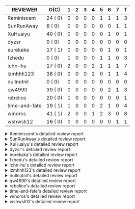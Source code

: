 |   REVIEWER    |  O(C)   | 1 | 2 | 3 | 4 | 5 | 6 | 7 | T |
|---------------|---------|---|---|---|---|---|---|---|---|
| Reminiscent   | 24 ( 0) | 0 | 0 | 0 | 0 | 1 | 1 | 1 | 3 |
| SunRunAway    |  8 ( 0) | 0 | 0 | 0 | 0 | 0 | 0 | 1 | 1 |
| XuHuaiyu      | 40 ( 0) | 0 | 0 | 0 | 0 | 0 | 1 | 0 | 1 |
| dyzsr         |  0 ( 0) | 0 | 0 | 0 | 0 | 0 | 0 | 0 | 0 |
| eurekaka      | 17 ( 1) | 0 | 0 | 0 | 0 | 0 | 1 | 0 | 1 |
| fzhedu        |  0 ( 0) | 1 | 0 | 0 | 0 | 1 | 1 | 0 | 3 |
| ichn-hu       | 17 ( 0) | 2 | 0 | 0 | 2 | 1 | 1 | 1 | 7 |
| lzmhhh123     | 38 ( 0) | 0 | 0 | 0 | 2 | 0 | 1 | 1 | 4 |
| nullnotnil    |  0 ( 0) | 0 | 0 | 0 | 0 | 0 | 0 | 0 | 0 |
| qw4990        | 39 ( 0) | 0 | 0 | 0 | 0 | 0 | 2 | 1 | 3 |
| rebelice      | 20 ( 0) | 1 | 0 | 0 | 0 | 0 | 0 | 0 | 1 |
| time-and-fate | 19 ( 1) | 1 | 0 | 0 | 0 | 2 | 1 | 0 | 4 |
| winoros       | 41 ( 1) | 2 | 0 | 0 | 1 | 2 | 3 | 0 | 8 |
| wshwsh12      | 16 ( 0) | 0 | 0 | 0 | 0 | 0 | 0 | 1 | 1 |


<details> 
  <summary>Reminiscent's detailed review report</summary> 

## To Be Reviewed

|     REPO     |                                                                          PR                                                                           | C | LASTED |
|--------------|-------------------------------------------------------------------------------------------------------------------------------------------------------|---|--------|
| tidb/26261   | [util/ranger: fix wrong range calculation of prefix index when appending ranges to point ranges (#26066)](https://github.com/pingcap/tidb/pull/26261) |   | 46d21h |
| docs-cn/6948 | [spm: add description for baseline capture filter](https://github.com/pingcap/docs-cn/pull/6948)                                                      |   | 5d17h  |
| tidb/26474   | [planner: fix the unstable unit test TestTableFromMeta (#26463)](https://github.com/pingcap/tidb/pull/26474)                                          |   | 39d16h |
| tidb/26475   | [planner: fix the unstable unit test TestTableFromMeta (#26463)](https://github.com/pingcap/tidb/pull/26475)                                          |   | 39d16h |
| tidb/26476   | [planner: fix the unstable unit test TestTableFromMeta (#26463)](https://github.com/pingcap/tidb/pull/26476)                                          |   | 39d16h |
| tidb/26491   | [planner: fix the unstable test TestOrderedResultModeOnOtherOperators (#26481)](https://github.com/pingcap/tidb/pull/26491)                           |   | 38d23h |
| tidb/26492   | [planner: fix the unstable test TestOrderedResultModeOnOtherOperators (#26481)](https://github.com/pingcap/tidb/pull/26492)                           |   | 38d23h |
| tidb/26493   | [planner: fix the unstable test TestOrderedResultModeOnOtherOperators (#26481)](https://github.com/pingcap/tidb/pull/26493)                           |   | 38d23h |
| tidb/26498   | [planner: fix the unstable unit test `TestAnalyzeIncremental` (#26460)](https://github.com/pingcap/tidb/pull/26498)                                   |   | 38d20h |
| tidb/26499   | [planner: fix the unstable unit test `TestAnalyzeIncremental` (#26460)](https://github.com/pingcap/tidb/pull/26499)                                   |   | 38d20h |
| tidb/26501   | [planner: fix the unstable unit test `TestAnalyzeIncremental` (#26460)](https://github.com/pingcap/tidb/pull/26501)                                   |   | 38d19h |
| tidb/26503   | [planner: fix goroutine leak problem in some unit tests (#26500)](https://github.com/pingcap/tidb/pull/26503)                                         |   | 38d19h |
| tidb/26733   | [statistics: fix the fomula for checking outdated stats (#26728)](https://github.com/pingcap/tidb/pull/26733)                                         |   | 32d11h |
| tidb/26734   | [statistics: fix the fomula for checking outdated stats (#26728)](https://github.com/pingcap/tidb/pull/26734)                                         |   | 32d11h |
| tidb/26735   | [statistics: fix the fomula for checking outdated stats (#26728)](https://github.com/pingcap/tidb/pull/26735)                                         |   | 32d11h |
| tidb/26851   | [planner: fix the unstable test case TestAnalyzeIncremental (#26848)](https://github.com/pingcap/tidb/pull/26851)                                     |   | 27d15h |
| tidb/26852   | [planner: fix the unstable test case TestAnalyzeIncremental (#26848)](https://github.com/pingcap/tidb/pull/26852)                                     |   | 27d15h |
| tidb/26893   | [executor: fix several analyze related unstable tests (#26875)](https://github.com/pingcap/tidb/pull/26893)                                           |   | 26d18h |
| tidb/26911   | [planner: fix the issue that UnionScan returns wrong results in dynamic mode (#26876)](https://github.com/pingcap/tidb/pull/26911)                    |   | 25d23h |
| tidb/26912   | [planner: fix the issue that UnionScan returns wrong results in dynamic mode (#26876)](https://github.com/pingcap/tidb/pull/26912)                    |   | 25d22h |
| tidb/27636   | [planner, expression: avoid exprs with side effects in column pruning and agg pushdown (#27370)](https://github.com/pingcap/tidb/pull/27636)          |   | 3d17h  |
| tidb/27637   | [planner, expression: avoid exprs with side effects in column pruning and agg pushdown (#27370)](https://github.com/pingcap/tidb/pull/27637)          |   | 3d17h  |
| tidb/27638   | [planner, expression: avoid exprs with side effects in column pruning and agg pushdown (#27370)](https://github.com/pingcap/tidb/pull/27638)          |   | 3d17h  |
| tidb/27639   | [planner, expression: avoid exprs with side effects in column pruning and agg pushdown (#27370)](https://github.com/pingcap/tidb/pull/27639)          |   | 3d17h  |


## Reviewed in Last 7 Days

|    REPO    |                                                                 PR                                                                  | C | D |   R    |
|------------|-------------------------------------------------------------------------------------------------------------------------------------|---|---|--------|
| tidb/27370 | [planner, expression: avoid exprs with side effects in column pruning and agg pushdown](https://github.com/pingcap/tidb/pull/27370) |   | 5 | 7d3h   |
| tidb/27161 | [planner: correctly set StatsVersion of tablePlan in copTask](https://github.com/pingcap/tidb/pull/27161)                           |   | 6 | 12d17h |
| tidb/27433 | [planner/core: migrate leak tests to goleak](https://github.com/pingcap/tidb/pull/27433)                                            |   | 7 | 3d18h  |


</details> 


<details> 
  <summary>SunRunAway's detailed review report</summary> 

## To Be Reviewed

|    REPO    |                                                          PR                                                          | C | LASTED  |
|------------|----------------------------------------------------------------------------------------------------------------------|---|---------|
| tidb/19807 | [executor: parallel evaluation for hash aggregate distinct](https://github.com/pingcap/tidb/pull/19807)              |   | 360d10h |
| tidb/21834 | [planner: enhanced index range calculation plan](https://github.com/pingcap/tidb/pull/21834)                         |   | 257d18h |
| tidb/21956 | [planner/preprocessor: disallow into-outfile clause in some place](https://github.com/pingcap/tidb/pull/21956)       |   | 250d23h |
| tidb/25385 | [executor: global kill 32bits (local connID part)](https://github.com/pingcap/tidb/pull/25385)                       |   | 78d10h  |
| tidb/27528 | [executor: make `group_concat` function consider the collation (#27490)](https://github.com/pingcap/tidb/pull/27528) |   | 6d21h   |
| tidb/27529 | [executor: make `group_concat` function consider the collation (#27490)](https://github.com/pingcap/tidb/pull/27529) |   | 6d21h   |
| tidb/27530 | [executor: make `group_concat` function consider the collation (#27490)](https://github.com/pingcap/tidb/pull/27530) |   | 6d21h   |
| tidb/27622 | [sessionctx: Support global variable tidb_replica_read](https://github.com/pingcap/tidb/pull/27622)                  |   | 4d7h    |


## Reviewed in Last 7 Days

|     REPO     |                                              PR                                               | C | D |   R   |
|--------------|-----------------------------------------------------------------------------------------------|---|---|-------|
| docs-cn/6716 | [sysvar: add doc for tidb-restricted-read-only](https://github.com/pingcap/docs-cn/pull/6716) |   | 7 | 33d3h |


</details> 


<details> 
  <summary>XuHuaiyu's detailed review report</summary> 

## To Be Reviewed

|     REPO     |                                                                                          PR                                                                                          | C | LASTED  |
|--------------|--------------------------------------------------------------------------------------------------------------------------------------------------------------------------------------|---|---------|
| docs-cn/5561 | [Add sql optimization-related docs to toc](https://github.com/pingcap/docs-cn/pull/5561)                                                                                             |   | 189d15h |
| docs-cn/6716 | [sysvar: add doc for tidb-restricted-read-only](https://github.com/pingcap/docs-cn/pull/6716)                                                                                        |   | 39d18h  |
| tidb/21401   | [expression: incompatibility with MySQL for ADDTIME()](https://github.com/pingcap/tidb/pull/21401)                                                                                   |   | 273d11h |
| docs-cn/6757 | [Remove two deprecated flags](https://github.com/pingcap/docs-cn/pull/6757)                                                                                                          |   | 32d19h  |
| tidb/26566   | [expression, executor: fix type infer for greatest/leastest(datetime) (#26533)](https://github.com/pingcap/tidb/pull/26566)                                                          |   | 35d17h  |
| tidb/26671   | [expression: Fix wrong charset and collation for case when function (#26663)](https://github.com/pingcap/tidb/pull/26671)                                                            |   | 34d10h  |
| tidb/26672   | [expression: Fix wrong charset and collation for case when function (#26663)](https://github.com/pingcap/tidb/pull/26672)                                                            |   | 34d10h  |
| tidb/26673   | [expression: Fix wrong charset and collation for case when function (#26663)](https://github.com/pingcap/tidb/pull/26673)                                                            |   | 34d10h  |
| tidb/26724   | [expression: fix float64 overflow check in plus/minus real function (#24179)](https://github.com/pingcap/tidb/pull/26724)                                                            |   | 32d18h  |
| tidb/26725   | [expression: fix float64 overflow check in plus/minus real function (#24179)](https://github.com/pingcap/tidb/pull/26725)                                                            |   | 32d18h  |
| tidb/26893   | [executor: fix several analyze related unstable tests (#26875)](https://github.com/pingcap/tidb/pull/26893)                                                                          |   | 26d18h  |
| tidb/26911   | [planner: fix the issue that UnionScan returns wrong results in dynamic mode (#26876)](https://github.com/pingcap/tidb/pull/26911)                                                   |   | 25d23h  |
| tidb/26912   | [planner: fix the issue that UnionScan returns wrong results in dynamic mode (#26876)](https://github.com/pingcap/tidb/pull/26912)                                                   |   | 25d22h  |
| tidb/26925   | [expression: Push down ADDDATE(), DATE_ADD() on String, Real types (#26441)](https://github.com/pingcap/tidb/pull/26925)                                                             |   | 25d18h  |
| tidb/26961   | [expression: Add missing pbcode for functions `InetAton/InetNtoa/Inet6Aton/Inet6Ntoa/IsIPv4/IsIPv4Compat/IsIPv4Mapped/IsIPv6`. (#26939)](https://github.com/pingcap/tidb/pull/26961) |   | 24d18h  |
| tidb/26995   | [expression/expression: add pushdown functions (#26786)](https://github.com/pingcap/tidb/pull/26995)                                                                                 |   | 22d12h  |
| tidb/27080   | [executor: change the time record way of IndexLookUp executor](https://github.com/pingcap/tidb/pull/27080)                                                                           |   | 20d15h  |
| tidb/27110   | [executor: fix unexpected behavior when casting invalid string to date (#26784)](https://github.com/pingcap/tidb/pull/27110)                                                         |   | 19d18h  |
| tidb/27112   | [executor: fix unexpected behavior when casting invalid string to date (#26784)](https://github.com/pingcap/tidb/pull/27112)                                                         |   | 19d18h  |
| tidb/27195   | [expression: do not derive filters containing null sensitive functions from outer join (#27067)](https://github.com/pingcap/tidb/pull/27195)                                         |   | 17d19h  |
| tidb/27258   | [planner: fix wrong selection push down when having above agg (#27021)](https://github.com/pingcap/tidb/pull/27258)                                                                  |   | 14d13h  |
| tidb/27282   | [planner: add missing column for Apply convert to Join (#27246)](https://github.com/pingcap/tidb/pull/27282)                                                                         |   | 13d22h  |
| tidb/27283   | [planner: add missing column for Apply convert to Join (#27246)](https://github.com/pingcap/tidb/pull/27283)                                                                         |   | 13d22h  |
| tidb/27284   | [planner: add missing column for Apply convert to Join (#27246)](https://github.com/pingcap/tidb/pull/27284)                                                                         |   | 13d22h  |
| tidb/27293   | [planner: generate tableDual when partition pruning failed (#26894)](https://github.com/pingcap/tidb/pull/27293)                                                                     |   | 13d19h  |
| tidb/27315   | [go.mod: update parser to fix the parse error for subquery (#25647)](https://github.com/pingcap/tidb/pull/27315)                                                                     |   | 13d13h  |
| tidb/27368   | [expression: fix extract bug when argument is a negative duration (#27318)](https://github.com/pingcap/tidb/pull/27368)                                                              |   | 11d20h  |
| tidb/27378   | [distsql: fix goroutine/memory leak for streaming when query is cancelled (#27354)](https://github.com/pingcap/tidb/pull/27378)                                                      |   | 11d18h  |
| tidb/27379   | [distsql: fix goroutine/memory leak for streaming when query is cancelled (#27354)](https://github.com/pingcap/tidb/pull/27379)                                                      |   | 11d18h  |
| tidb/27380   | [distsql: fix goroutine/memory leak for streaming when query is cancelled (#27354)](https://github.com/pingcap/tidb/pull/27380)                                                      |   | 11d18h  |
| tidb/27403   | [expression: round function for int should use round half up rule](https://github.com/pingcap/tidb/pull/27403)                                                                       |   | 11d10h  |
| tidb/27417   | [expression: Fix wrong way to check for overflow (#27122)](https://github.com/pingcap/tidb/pull/27417)                                                                               |   | 10d21h  |
| tidb/27499   | [executor: calling child.Open() after initialization for HashJoin](https://github.com/pingcap/tidb/pull/27499)                                                                       |   | 7d18h   |
| tidb/27528   | [executor: make `group_concat` function consider the collation (#27490)](https://github.com/pingcap/tidb/pull/27528)                                                                 |   | 6d21h   |
| tidb/27529   | [executor: make `group_concat` function consider the collation (#27490)](https://github.com/pingcap/tidb/pull/27529)                                                                 |   | 6d21h   |
| tidb/27530   | [executor: make `group_concat` function consider the collation (#27490)](https://github.com/pingcap/tidb/pull/27530)                                                                 |   | 6d21h   |
| tidb/27548   | [planner: fix expression rewrite makes between expr infers wrong collation. (#27254)](https://github.com/pingcap/tidb/pull/27548)                                                    |   | 6d15h   |
| tidb/27549   | [planner: fix expression rewrite makes between expr infers wrong collation. (#27254)](https://github.com/pingcap/tidb/pull/27549)                                                    |   | 6d15h   |
| tidb/27550   | [planner: fix expression rewrite makes between expr infers wrong collation. (#27254)](https://github.com/pingcap/tidb/pull/27550)                                                    |   | 6d15h   |
| tidb/27631   | [util: fix wrong convert from string to enum (#27629)](https://github.com/pingcap/tidb/pull/27631)                                                                                   |   | 3d21h   |


## Reviewed in Last 7 Days

|    REPO    |                                                        PR                                                         | C | D |   R    |
|------------|-------------------------------------------------------------------------------------------------------------------|---|---|--------|
| tidb/23373 | [executor: fix get var expr when session var is hex literal (#23241)](https://github.com/pingcap/tidb/pull/23373) |   | 6 | 161d2h |


</details> 


<details> 
  <summary>dyzsr's detailed review report</summary> 

## To Be Reviewed

| REPO | PR | C | LASTED |
|------|----|---|--------|


## Reviewed in Last 7 Days

| REPO | PR | C | D | R |
|------|----|---|---|---|


</details> 


<details> 
  <summary>eurekaka's detailed review report</summary> 

## To Be Reviewed

|    REPO    |                                                                         PR                                                                         | C | LASTED  |
|------------|----------------------------------------------------------------------------------------------------------------------------------------------------|---|---------|
| tidb/22416 | [core: fix subQuery at projection in only_full_group](https://github.com/pingcap/tidb/pull/22416)                                                  | Y | 226d11h |
| tidb/23316 | [planner: Fix rebuild range for prepared plan](https://github.com/pingcap/tidb/pull/23316)                                                         |   | 168d17h |
| tidb/24061 | [statistics: fix some potential panic in statistics (#23988)](https://github.com/pingcap/tidb/pull/24061)                                          |   | 137d13h |
| tidb/24556 | [planner: add MergeAdjacentWindow rule for cascades](https://github.com/pingcap/tidb/pull/24556)                                                   |   | 111d10h |
| tidb/25845 | [planner,executor: fix 'select ...(join on partition table) for update' panic (#21148)](https://github.com/pingcap/tidb/pull/25845)                |   | 61d19h  |
| tidb/26098 | [executor, planner: add support for SQL_CALC_FOUND_ROWS](https://github.com/pingcap/tidb/pull/26098)                                               |   | 51d23h  |
| tidb/26658 | [planner: fix CTE bug when MergeJoin is used (#25514)](https://github.com/pingcap/tidb/pull/26658)                                                 |   | 34d15h  |
| tidb/26734 | [statistics: fix the fomula for checking outdated stats (#26728)](https://github.com/pingcap/tidb/pull/26734)                                      |   | 32d11h  |
| tidb/27099 | [planner: support expression index for view](https://github.com/pingcap/tidb/pull/27099)                                                           |   | 19d19h  |
| tidb/27299 | [statistics: fix "data too long" error when dumping stats from table with new collation data (#27033)](https://github.com/pingcap/tidb/pull/27299) |   | 13d18h  |
| tidb/27300 | [statistics: fix "data too long" error when dumping stats from table with new collation data (#27033)](https://github.com/pingcap/tidb/pull/27300) |   | 13d18h  |
| tidb/27301 | [statistics: fix "data too long" error when dumping stats from table with new collation data (#27033)](https://github.com/pingcap/tidb/pull/27301) |   | 13d18h  |
| tidb/27302 | [statistics: fix "data too long" error when dumping stats from table with new collation data (#27033)](https://github.com/pingcap/tidb/pull/27302) |   | 13d18h  |
| tidb/27308 | [statistics: fix a error check to prevent nil dereference (#27295)](https://github.com/pingcap/tidb/pull/27308)                                    |   | 13d17h  |
| tidb/27548 | [planner: fix expression rewrite makes between expr infers wrong collation. (#27254)](https://github.com/pingcap/tidb/pull/27548)                  |   | 6d15h   |
| tidb/27549 | [planner: fix expression rewrite makes between expr infers wrong collation. (#27254)](https://github.com/pingcap/tidb/pull/27549)                  |   | 6d15h   |
| tidb/27550 | [planner: fix expression rewrite makes between expr infers wrong collation. (#27254)](https://github.com/pingcap/tidb/pull/27550)                  |   | 6d15h   |


## Reviewed in Last 7 Days

|   REPO    |                                        PR                                        | C | D | R  |
|-----------|----------------------------------------------------------------------------------|---|---|----|
| docs/6248 | [fix typo for sql-plan-management.md](https://github.com/pingcap/docs/pull/6248) |   | 6 | 0h |


</details> 


<details> 
  <summary>fzhedu's detailed review report</summary> 

## To Be Reviewed

| REPO | PR | C | LASTED |
|------|----|---|--------|


## Reviewed in Last 7 Days

|    REPO    |                                                      PR                                                       | C | D | R  |
|------------|---------------------------------------------------------------------------------------------------------------|---|---|----|
| tipb/238   | [add a way to enforce encode_type in DAGRequest](https://github.com/pingcap/tipb/pull/238)                    |   | 1 | 0h |
| tidb/27599 | [ddl: stable tests for expression index.](https://github.com/pingcap/tidb/pull/27599)                         |   | 5 | 3h |
| tics/2759  | [fix bug that SharedQueryBlockInputStream may loss block randomly](https://github.com/pingcap/tics/pull/2759) |   | 6 | 0h |


</details> 


<details> 
  <summary>ichn-hu's detailed review report</summary> 

## To Be Reviewed

|    REPO    |                                                           PR                                                           | C | LASTED  |
|------------|------------------------------------------------------------------------------------------------------------------------|---|---------|
| tidb/20903 | [planner: fix confused and unnecessary double-projection in plans.](https://github.com/pingcap/tidb/pull/20903)        |   | 297d17h |
| tidb/22631 | [executor: refine window processor](https://github.com/pingcap/tidb/pull/22631)                                        |   | 211d23h |
| tidb/26000 | [expression: fix incompatible last_day func behavior in sql mode (#25953)](https://github.com/pingcap/tidb/pull/26000) |   | 55d15h  |
| tidb/27119 | [executor: fix json_objectagg() on varbinary type](https://github.com/pingcap/tidb/pull/27119)                         |   | 19d16h  |
| tidb/27403 | [expression: round function for int should use round half up rule](https://github.com/pingcap/tidb/pull/27403)         |   | 11d10h  |
| tidb/27416 | [expression: Fix wrong way to check for overflow (#27122)](https://github.com/pingcap/tidb/pull/27416)                 |   | 10d21h  |
| tidb/27417 | [expression: Fix wrong way to check for overflow (#27122)](https://github.com/pingcap/tidb/pull/27417)                 |   | 10d21h  |
| tidb/27418 | [expression: Fix wrong way to check for overflow (#27122)](https://github.com/pingcap/tidb/pull/27418)                 |   | 10d21h  |
| tidb/27419 | [expression: Fix wrong way to check for overflow (#27122)](https://github.com/pingcap/tidb/pull/27419)                 |   | 10d21h  |
| tidb/27451 | [expression: fix wrong result for date add sub (#27244)](https://github.com/pingcap/tidb/pull/27451)                   |   | 10d16h  |
| tidb/27452 | [expression: fix wrong result for date add sub (#27244)](https://github.com/pingcap/tidb/pull/27452)                   |   | 10d16h  |
| tidb/27453 | [expression: fix wrong result for date add sub (#27244)](https://github.com/pingcap/tidb/pull/27453)                   |   | 10d16h  |
| tidb/27454 | [expression: fix wrong result for date add sub (#27244)](https://github.com/pingcap/tidb/pull/27454)                   |   | 10d16h  |
| tidb/27528 | [executor: make `group_concat` function consider the collation (#27490)](https://github.com/pingcap/tidb/pull/27528)   |   | 6d21h   |
| tidb/27529 | [executor: make `group_concat` function consider the collation (#27490)](https://github.com/pingcap/tidb/pull/27529)   |   | 6d21h   |
| tidb/27530 | [executor: make `group_concat` function consider the collation (#27490)](https://github.com/pingcap/tidb/pull/27530)   |   | 6d21h   |
| tidb/27631 | [util: fix wrong convert from string to enum (#27629)](https://github.com/pingcap/tidb/pull/27631)                     |   | 3d21h   |


## Reviewed in Last 7 Days

|    REPO    |                                                        PR                                                         | C | D |   R    |
|------------|-------------------------------------------------------------------------------------------------------------------|---|---|--------|
| tidb/27640 | [session: add a benchmark test for issue 27633](https://github.com/pingcap/tidb/pull/27640)                       |   | 1 | 2d19h  |
| tidb/24778 | [expression: Push down group concat to TiFlash](https://github.com/pingcap/tidb/pull/24778)                       |   | 1 | 102d2h |
| tidb/27632 | [util: fix wrong convert from string to enum (#27629)](https://github.com/pingcap/tidb/pull/27632)                |   | 4 | 0h     |
| tidb/27629 | [util: fix wrong convert from string to enum](https://github.com/pingcap/tidb/pull/27629)                         |   | 4 | 0h     |
| tidb/27606 | [planner: rename BuildLogicalPlan to BuildLogicalPlanForTest](https://github.com/pingcap/tidb/pull/27606)         |   | 5 | 1h     |
| tidb/27569 | [unistore: remove an unused interface](https://github.com/pingcap/tidb/pull/27569)                                |   | 6 | 0h     |
| tidb/26651 | [expression, executor: introduce propagateType for castDecimalAsReal](https://github.com/pingcap/tidb/pull/26651) |   | 7 | 27d21h |


</details> 


<details> 
  <summary>lzmhhh123's detailed review report</summary> 

## To Be Reviewed

|    REPO    |                                                                                          PR                                                                                          | C | LASTED  |
|------------|--------------------------------------------------------------------------------------------------------------------------------------------------------------------------------------|---|---------|
| tidb/22631 | [executor: refine window processor](https://github.com/pingcap/tidb/pull/22631)                                                                                                      |   | 211d23h |
| tidb/26005 | [expression: fix cast string like '.1a1' to decimal has no warnings information](https://github.com/pingcap/tidb/pull/26005)                                                         |   | 55d13h  |
| tidb/26152 | [types: year function can't handle some date string](https://github.com/pingcap/tidb/pull/26152)                                                                                     |   | 49d14h  |
| tidb/26343 | [metrics: fix copr-cache metrics (#26339)](https://github.com/pingcap/tidb/pull/26343)                                                                                               |   | 42d17h  |
| tidb/26455 | [util: fix range building for binary literal (#23699)](https://github.com/pingcap/tidb/pull/26455)                                                                                   |   | 39d20h  |
| tidb/26501 | [planner: fix the unstable unit test `TestAnalyzeIncremental` (#26460)](https://github.com/pingcap/tidb/pull/26501)                                                                  |   | 38d19h  |
| tidb/26673 | [expression: Fix wrong charset and collation for case when function (#26663)](https://github.com/pingcap/tidb/pull/26673)                                                            |   | 34d10h  |
| tidb/26724 | [expression: fix float64 overflow check in plus/minus real function (#24179)](https://github.com/pingcap/tidb/pull/26724)                                                            |   | 32d18h  |
| tidb/26725 | [expression: fix float64 overflow check in plus/minus real function (#24179)](https://github.com/pingcap/tidb/pull/26725)                                                            |   | 32d18h  |
| tikv/10616 | [copr: fix Max/Min bug when comparing signed and unsigned int64 (#10167)](https://github.com/tikv/tikv/pull/10616)                                                                   |   | 38d21h  |
| tidb/26735 | [statistics: fix the fomula for checking outdated stats (#26728)](https://github.com/pingcap/tidb/pull/26735)                                                                        |   | 32d11h  |
| tikv/10617 | [copr: fix Max/Min bug when comparing signed and unsigned int64 (#10167)](https://github.com/tikv/tikv/pull/10617)                                                                   |   | 38d21h  |
| tidb/26852 | [planner: fix the unstable test case TestAnalyzeIncremental (#26848)](https://github.com/pingcap/tidb/pull/26852)                                                                    |   | 27d15h  |
| tidb/26904 | [executor: make NO_ZERO_IN_DATE affect the default values (#26828)](https://github.com/pingcap/tidb/pull/26904)                                                                      |   | 26d6h   |
| tidb/26918 | [expression: Support mathematical functions pushdown to tiflash (#25596)](https://github.com/pingcap/tidb/pull/26918)                                                                |   | 25d19h  |
| tidb/26919 | [expression: Support mathematical functions pushdown to tiflash (#25596)](https://github.com/pingcap/tidb/pull/26919)                                                                |   | 25d19h  |
| tidb/26924 | [expression: Push down ADDDATE(), DATE_ADD() on String, Real types (#26441)](https://github.com/pingcap/tidb/pull/26924)                                                             |   | 25d18h  |
| tidb/26960 | [expression: Add missing pbcode for functions `InetAton/InetNtoa/Inet6Aton/Inet6Ntoa/IsIPv4/IsIPv4Compat/IsIPv4Mapped/IsIPv6`. (#26939)](https://github.com/pingcap/tidb/pull/26960) |   | 24d18h  |
| tidb/26967 | [planner: add missing distinct flag for Apply convert to join (#26959)](https://github.com/pingcap/tidb/pull/26967)                                                                  |   | 24d15h  |
| tidb/26968 | [planner: add missing distinct flag for Apply convert to join (#26959)](https://github.com/pingcap/tidb/pull/26968)                                                                  |   | 24d15h  |
| tidb/26969 | [planner: add missing distinct flag for Apply convert to join (#26959)](https://github.com/pingcap/tidb/pull/26969)                                                                  |   | 24d15h  |
| tidb/27062 | [planner: fix bug when unfolding wildcard in view definiton (#25226)](https://github.com/pingcap/tidb/pull/27062)                                                                    |   | 20d19h  |
| tidb/27063 | [planner: fix bug when unfolding wildcard in view definiton (#25226)](https://github.com/pingcap/tidb/pull/27063)                                                                    |   | 20d19h  |
| tidb/27110 | [executor: fix unexpected behavior when casting invalid string to date (#26784)](https://github.com/pingcap/tidb/pull/27110)                                                         |   | 19d18h  |
| tidb/27212 | [planner: fix wrong charset about union result of date type and int](https://github.com/pingcap/tidb/pull/27212)                                                                     |   | 17d14h  |
| tidb/27258 | [planner: fix wrong selection push down when having above agg (#27021)](https://github.com/pingcap/tidb/pull/27258)                                                                  |   | 14d13h  |
| tidb/27282 | [planner: add missing column for Apply convert to Join (#27246)](https://github.com/pingcap/tidb/pull/27282)                                                                         |   | 13d22h  |
| tidb/27283 | [planner: add missing column for Apply convert to Join (#27246)](https://github.com/pingcap/tidb/pull/27283)                                                                         |   | 13d22h  |
| tidb/27284 | [planner: add missing column for Apply convert to Join (#27246)](https://github.com/pingcap/tidb/pull/27284)                                                                         |   | 13d22h  |
| tidb/27301 | [statistics: fix "data too long" error when dumping stats from table with new collation data (#27033)](https://github.com/pingcap/tidb/pull/27301)                                   |   | 13d18h  |
| tidb/27316 | [go.mod: update parser to fix the parse error for subquery (#25647)](https://github.com/pingcap/tidb/pull/27316)                                                                     |   | 13d13h  |
| tidb/27367 | [expression: fix extract bug when argument is a negative duration (#27318)](https://github.com/pingcap/tidb/pull/27367)                                                              |   | 11d20h  |
| tidb/27412 | [planner: fix tablesample 'order by' clause from partitioned table (#27383)](https://github.com/pingcap/tidb/pull/27412)                                                             |   | 10d21h  |
| tidb/27453 | [expression: fix wrong result for date add sub (#27244)](https://github.com/pingcap/tidb/pull/27453)                                                                                 |   | 10d16h  |
| tidb/27528 | [executor: make `group_concat` function consider the collation (#27490)](https://github.com/pingcap/tidb/pull/27528)                                                                 |   | 6d21h   |
| tidb/27549 | [planner: fix expression rewrite makes between expr infers wrong collation. (#27254)](https://github.com/pingcap/tidb/pull/27549)                                                    |   | 6d15h   |
| tidb/27611 | [types: fix incorrect return type about if function when argument type contains bit](https://github.com/pingcap/tidb/pull/27611)                                                     |   | 4d14h   |
| tidb/27631 | [util: fix wrong convert from string to enum (#27629)](https://github.com/pingcap/tidb/pull/27631)                                                                                   |   | 3d21h   |


## Reviewed in Last 7 Days

|    REPO    |                                                           PR                                                            | C | D |   R    |
|------------|-------------------------------------------------------------------------------------------------------------------------|---|---|--------|
| tidb/27632 | [util: fix wrong convert from string to enum (#27629)](https://github.com/pingcap/tidb/pull/27632)                      |   | 4 | 0h     |
| tidb/27629 | [util: fix wrong convert from string to enum](https://github.com/pingcap/tidb/pull/27629)                               |   | 4 | 0h     |
| tidb/23373 | [executor: fix get var expr when session var is hex literal (#23241)](https://github.com/pingcap/tidb/pull/23373)       |   | 6 | 161d2h |
| tidb/27022 | [planner: fix column count mismatch error when push down Agg to UnionExec.](https://github.com/pingcap/tidb/pull/27022) |   | 7 | 14d22h |


</details> 


<details> 
  <summary>nullnotnil's detailed review report</summary> 

## To Be Reviewed

| REPO | PR | C | LASTED |
|------|----|---|--------|


## Reviewed in Last 7 Days

| REPO | PR | C | D | R |
|------|----|---|---|---|


</details> 


<details> 
  <summary>qw4990's detailed review report</summary> 

## To Be Reviewed

|     REPO     |                                                                          PR                                                                           | C | LASTED  |
|--------------|-------------------------------------------------------------------------------------------------------------------------------------------------------|---|---------|
| tidb/21018   | [planner: don't push down null sensitive join conditions (#19620)](https://github.com/pingcap/tidb/pull/21018)                                        |   | 291d16h |
| docs-cn/5561 | [Add sql optimization-related docs to toc](https://github.com/pingcap/docs-cn/pull/5561)                                                              |   | 189d15h |
| tidb/23590   | [planner, table: optimize the list partition pruner for range query](https://github.com/pingcap/tidb/pull/23590)                                      |   | 157d16h |
| tidb/25845   | [planner,executor: fix 'select ...(join on partition table) for update' panic (#21148)](https://github.com/pingcap/tidb/pull/25845)                   |   | 61d19h  |
| tidb/26261   | [util/ranger: fix wrong range calculation of prefix index when appending ranges to point ranges (#26066)](https://github.com/pingcap/tidb/pull/26261) |   | 46d21h  |
| tidb/26323   | [planner: use multi-layer projections for subquery selection (#8190)](https://github.com/pingcap/tidb/pull/26323)                                     |   | 43d6h   |
| tidb/26493   | [planner: fix the unstable test TestOrderedResultModeOnOtherOperators (#26481)](https://github.com/pingcap/tidb/pull/26493)                           |   | 38d23h  |
| tidb/26499   | [planner: fix the unstable unit test `TestAnalyzeIncremental` (#26460)](https://github.com/pingcap/tidb/pull/26499)                                   |   | 38d20h  |
| tidb/26563   | [planner/core: fix a panic when select for update on join partition table with normal table (#26373)](https://github.com/pingcap/tidb/pull/26563)     |   | 35d17h  |
| tidb/26631   | [executor: fix table id to partition id mapping in select lock executor (#26380)](https://github.com/pingcap/tidb/pull/26631)                         |   | 34d21h  |
| tidb/26658   | [planner: fix CTE bug when MergeJoin is used (#25514)](https://github.com/pingcap/tidb/pull/26658)                                                    |   | 34d15h  |
| tidb/26672   | [expression: Fix wrong charset and collation for case when function (#26663)](https://github.com/pingcap/tidb/pull/26672)                             |   | 34d10h  |
| tidb/26702   | [variable, ddl: allow auto inc columns in generated columns and expression indexes (#23940)](https://github.com/pingcap/tidb/pull/26702)              |   | 33d17h  |
| tidb/26851   | [planner: fix the unstable test case TestAnalyzeIncremental (#26848)](https://github.com/pingcap/tidb/pull/26851)                                     |   | 27d15h  |
| tidb/26893   | [executor: fix several analyze related unstable tests (#26875)](https://github.com/pingcap/tidb/pull/26893)                                           |   | 26d18h  |
| tidb/26903   | [executor: make NO_ZERO_IN_DATE affect the default values (#26828)](https://github.com/pingcap/tidb/pull/26903)                                       |   | 26d6h   |
| tidb/26919   | [expression: Support mathematical functions pushdown to tiflash (#25596)](https://github.com/pingcap/tidb/pull/26919)                                 |   | 25d19h  |
| tidb/26927   | [expression: support date function pushed down to tiflash (#26640)](https://github.com/pingcap/tidb/pull/26927)                                       |   | 25d18h  |
| tidb/26969   | [planner: add missing distinct flag for Apply convert to join (#26959)](https://github.com/pingcap/tidb/pull/26969)                                   |   | 24d15h  |
| tidb/27006   | [excutor: fix the date precision of builtinCastDurationAsStringSig.vecEvalString (#23332)](https://github.com/pingcap/tidb/pull/27006)                |   | 21d23h  |
| tidb/27053   | [Revert "ddl: fix create partition table error under NO_UNSIGNED_SUBTRACTION" (#26935)](https://github.com/pingcap/tidb/pull/27053)                   |   | 20d22h  |
| tidb/27062   | [planner: fix bug when unfolding wildcard in view definiton (#25226)](https://github.com/pingcap/tidb/pull/27062)                                     |   | 20d19h  |
| tidb/27063   | [planner: fix bug when unfolding wildcard in view definiton (#25226)](https://github.com/pingcap/tidb/pull/27063)                                     |   | 20d19h  |
| tidb/27100   | [Revert "ddl: fix create partition table error under NO_UNSIGNED_SUBTRACTION" (#26935)](https://github.com/pingcap/tidb/pull/27100)                   |   | 19d19h  |
| tidb/27260   | [planner: do not merge the generated column stats to global stats (#27256)](https://github.com/pingcap/tidb/pull/27260)                               |   | 14d12h  |
| tidb/27293   | [planner: generate tableDual when partition pruning failed (#26894)](https://github.com/pingcap/tidb/pull/27293)                                      |   | 13d19h  |
| tidb/27300   | [statistics: fix "data too long" error when dumping stats from table with new collation data (#27033)](https://github.com/pingcap/tidb/pull/27300)    |   | 13d18h  |
| tidb/27305   | [statistics: fix a error check to prevent nil dereference (#27295)](https://github.com/pingcap/tidb/pull/27305)                                       |   | 13d17h  |
| tidb/27306   | [statistics: fix a error check to prevent nil dereference (#27295)](https://github.com/pingcap/tidb/pull/27306)                                       |   | 13d17h  |
| tidb/27308   | [statistics: fix a error check to prevent nil dereference (#27295)](https://github.com/pingcap/tidb/pull/27308)                                       |   | 13d17h  |
| tidb/27315   | [go.mod: update parser to fix the parse error for subquery (#25647)](https://github.com/pingcap/tidb/pull/27315)                                      |   | 13d13h  |
| tidb/27316   | [go.mod: update parser to fix the parse error for subquery (#25647)](https://github.com/pingcap/tidb/pull/27316)                                      |   | 13d13h  |
| tidb/27319   | [ddl: fix `DROP [GLOBAL] TEMPORARY TABLE IF EXISTS` returns error when table not exist (#27287)](https://github.com/pingcap/tidb/pull/27319)          |   | 13d12h  |
| tidb/27380   | [distsql: fix goroutine/memory leak for streaming when query is cancelled (#27354)](https://github.com/pingcap/tidb/pull/27380)                       |   | 11d18h  |
| tidb/27411   | [planner: fix tablesample 'order by' clause from partitioned table (#27383)](https://github.com/pingcap/tidb/pull/27411)                              |   | 10d21h  |
| tidb/27412   | [planner: fix tablesample 'order by' clause from partitioned table (#27383)](https://github.com/pingcap/tidb/pull/27412)                              |   | 10d21h  |
| tidb/27452   | [expression: fix wrong result for date add sub (#27244)](https://github.com/pingcap/tidb/pull/27452)                                                  |   | 10d16h  |
| tidb/27548   | [planner: fix expression rewrite makes between expr infers wrong collation. (#27254)](https://github.com/pingcap/tidb/pull/27548)                     |   | 6d15h   |
| tidb/27637   | [planner, expression: avoid exprs with side effects in column pruning and agg pushdown (#27370)](https://github.com/pingcap/tidb/pull/27637)          |   | 3d17h   |


## Reviewed in Last 7 Days

|     REPO     |                                                           PR                                                           | C | D |   R   |
|--------------|------------------------------------------------------------------------------------------------------------------------|---|---|-------|
| tidb/27584   | [planner: make sure limit outputs no more columns than its child (#25345)](https://github.com/pingcap/tidb/pull/27584) |   | 6 | 0h    |
| docs-cn/6943 | [fix typo for SPM](https://github.com/pingcap/docs-cn/pull/6943)                                                       |   | 6 | 0h    |
| tidb/27433   | [planner/core: migrate leak tests to goleak](https://github.com/pingcap/tidb/pull/27433)                               |   | 7 | 3d18h |


</details> 


<details> 
  <summary>rebelice's detailed review report</summary> 

## To Be Reviewed

|     REPO     |                                                                      PR                                                                      | C | LASTED  |
|--------------|----------------------------------------------------------------------------------------------------------------------------------------------|---|---------|
| docs/5185    | [sql-statements, information-schema: add `END_TIME` field for table `ANALYZE_STATUS`](https://github.com/pingcap/docs/pull/5185)             |   | 151d17h |
| docs-cn/5916 | [sql-statements, information-schema: add `END_TIME` field for table `ANALYZE_STATUS`](https://github.com/pingcap/docs-cn/pull/5916)          |   | 151d17h |
| tidb/24033   | [statistics: fix some unstable tests in global stats (#23502)](https://github.com/pingcap/tidb/pull/24033)                                   |   | 138d9h  |
| tidb/24374   | [planner: filter conflict read_from_storage hints (#24313)](https://github.com/pingcap/tidb/pull/24374)                                      |   | 123d19h |
| tidb/24669   | [planner: fix "order by + num " can use a column not in select fields](https://github.com/pingcap/tidb/pull/24669)                           |   | 108d16h |
| tidb/26474   | [planner: fix the unstable unit test TestTableFromMeta (#26463)](https://github.com/pingcap/tidb/pull/26474)                                 |   | 39d16h  |
| tidb/26475   | [planner: fix the unstable unit test TestTableFromMeta (#26463)](https://github.com/pingcap/tidb/pull/26475)                                 |   | 39d16h  |
| tidb/26476   | [planner: fix the unstable unit test TestTableFromMeta (#26463)](https://github.com/pingcap/tidb/pull/26476)                                 |   | 39d16h  |
| tidb/26491   | [planner: fix the unstable test TestOrderedResultModeOnOtherOperators (#26481)](https://github.com/pingcap/tidb/pull/26491)                  |   | 38d23h  |
| tidb/26492   | [planner: fix the unstable test TestOrderedResultModeOnOtherOperators (#26481)](https://github.com/pingcap/tidb/pull/26492)                  |   | 38d23h  |
| tidb/26493   | [planner: fix the unstable test TestOrderedResultModeOnOtherOperators (#26481)](https://github.com/pingcap/tidb/pull/26493)                  |   | 38d23h  |
| tidb/26498   | [planner: fix the unstable unit test `TestAnalyzeIncremental` (#26460)](https://github.com/pingcap/tidb/pull/26498)                          |   | 38d20h  |
| tidb/26499   | [planner: fix the unstable unit test `TestAnalyzeIncremental` (#26460)](https://github.com/pingcap/tidb/pull/26499)                          |   | 38d20h  |
| tidb/26501   | [planner: fix the unstable unit test `TestAnalyzeIncremental` (#26460)](https://github.com/pingcap/tidb/pull/26501)                          |   | 38d19h  |
| tidb/26505   | [planner: fix goroutine leak problem in some unit tests (#26500)](https://github.com/pingcap/tidb/pull/26505)                                |   | 38d19h  |
| tidb/26851   | [planner: fix the unstable test case TestAnalyzeIncremental (#26848)](https://github.com/pingcap/tidb/pull/26851)                            |   | 27d15h  |
| tidb/26852   | [planner: fix the unstable test case TestAnalyzeIncremental (#26848)](https://github.com/pingcap/tidb/pull/26852)                            |   | 27d15h  |
| tidb/26911   | [planner: fix the issue that UnionScan returns wrong results in dynamic mode (#26876)](https://github.com/pingcap/tidb/pull/26911)           |   | 25d23h  |
| tidb/26912   | [planner: fix the issue that UnionScan returns wrong results in dynamic mode (#26876)](https://github.com/pingcap/tidb/pull/26912)           |   | 25d22h  |
| tidb/27638   | [planner, expression: avoid exprs with side effects in column pruning and agg pushdown (#27370)](https://github.com/pingcap/tidb/pull/27638) |   | 3d17h   |


## Reviewed in Last 7 Days

|    REPO    |                                             PR                                              | C | D |   R    |
|------------|---------------------------------------------------------------------------------------------|---|---|--------|
| tidb/24778 | [expression: Push down group concat to TiFlash](https://github.com/pingcap/tidb/pull/24778) |   | 1 | 102d2h |


</details> 


<details> 
  <summary>time-and-fate's detailed review report</summary> 

## To Be Reviewed

|    REPO    |                                                                      PR                                                                       | C | LASTED  |
|------------|-----------------------------------------------------------------------------------------------------------------------------------------------|---|---------|
| tidb/22416 | [core: fix subQuery at projection in only_full_group](https://github.com/pingcap/tidb/pull/22416)                                             | Y | 226d11h |
| tidb/24374 | [planner: filter conflict read_from_storage hints (#24313)](https://github.com/pingcap/tidb/pull/24374)                                       |   | 123d19h |
| tidb/24539 | [statistics: dump FMSketch to KV only for partition table with dynamic prune mode (#24453)](https://github.com/pingcap/tidb/pull/24539)       |   | 111d21h |
| tidb/25390 | [planner/core: fix `isTableAliasDuplicate`, use `schema.name` as key when table has a alias name](https://github.com/pingcap/tidb/pull/25390) |   | 77d19h  |
| tidb/26474 | [planner: fix the unstable unit test TestTableFromMeta (#26463)](https://github.com/pingcap/tidb/pull/26474)                                  |   | 39d16h  |
| tidb/26475 | [planner: fix the unstable unit test TestTableFromMeta (#26463)](https://github.com/pingcap/tidb/pull/26475)                                  |   | 39d16h  |
| tidb/26476 | [planner: fix the unstable unit test TestTableFromMeta (#26463)](https://github.com/pingcap/tidb/pull/26476)                                  |   | 39d16h  |
| tidb/26498 | [planner: fix the unstable unit test `TestAnalyzeIncremental` (#26460)](https://github.com/pingcap/tidb/pull/26498)                           |   | 38d20h  |
| tidb/26499 | [planner: fix the unstable unit test `TestAnalyzeIncremental` (#26460)](https://github.com/pingcap/tidb/pull/26499)                           |   | 38d20h  |
| tidb/26501 | [planner: fix the unstable unit test `TestAnalyzeIncremental` (#26460)](https://github.com/pingcap/tidb/pull/26501)                           |   | 38d19h  |
| tidb/26506 | [planner: fix goroutine leak problem in some unit tests (#26500)](https://github.com/pingcap/tidb/pull/26506)                                 |   | 38d19h  |
| tidb/26661 | [planner: only build the same CTE once (#26454)](https://github.com/pingcap/tidb/pull/26661)                                                  |   | 34d15h  |
| tidb/26851 | [planner: fix the unstable test case TestAnalyzeIncremental (#26848)](https://github.com/pingcap/tidb/pull/26851)                             |   | 27d15h  |
| tidb/26852 | [planner: fix the unstable test case TestAnalyzeIncremental (#26848)](https://github.com/pingcap/tidb/pull/26852)                             |   | 27d15h  |
| tidb/26897 | [store/copr: use a ttl duration to protect a new recovered tiflash nod…](https://github.com/pingcap/tidb/pull/26897)                          |   | 26d16h  |
| tidb/27193 | [expression: do not derive filters containing null sensitive functions from outer join (#27067)](https://github.com/pingcap/tidb/pull/27193)  |   | 17d19h  |
| tidb/27195 | [expression: do not derive filters containing null sensitive functions from outer join (#27067)](https://github.com/pingcap/tidb/pull/27195)  |   | 17d19h  |
| tidb/27260 | [planner: do not merge the generated column stats to global stats (#27256)](https://github.com/pingcap/tidb/pull/27260)                       |   | 14d12h  |
| tidb/27284 | [planner: add missing column for Apply convert to Join (#27246)](https://github.com/pingcap/tidb/pull/27284)                                  |   | 13d22h  |


## Reviewed in Last 7 Days

|     REPO     |                                            PR                                            | C | D |   R    |
|--------------|------------------------------------------------------------------------------------------|---|---|--------|
| tidb/27123   | [planner: refine prefer-range-scan behavior](https://github.com/pingcap/tidb/pull/27123) |   | 1 | 18d22h |
| docs/6237    | [add TiDB 5.2.0 release note](https://github.com/pingcap/docs/pull/6237)                 |   | 5 | 1d20h  |
| docs-cn/6864 | [add TiDB 5.2.0 release note](https://github.com/pingcap/docs-cn/pull/6864)              |   | 5 | 10d9h  |
| tikv/10817   | [coprocessor: tag analyze requests correctly](https://github.com/tikv/tikv/pull/10817)   |   | 6 | 1h     |


</details> 


<details> 
  <summary>winoros's detailed review report</summary> 

## To Be Reviewed

|     REPO     |                                                                          PR                                                                           | C | LASTED  |
|--------------|-------------------------------------------------------------------------------------------------------------------------------------------------------|---|---------|
| docs-cn/5916 | [sql-statements, information-schema: add `END_TIME` field for table `ANALYZE_STATUS`](https://github.com/pingcap/docs-cn/pull/5916)                   |   | 151d17h |
| tidb/20903   | [planner: fix confused and unnecessary double-projection in plans.](https://github.com/pingcap/tidb/pull/20903)                                       |   | 297d17h |
| docs/5783    | [migration: Add information about Vitess to TiDB migration](https://github.com/pingcap/docs/pull/5783)                                                |   | 77d5h   |
| tidb/21018   | [planner: don't push down null sensitive join conditions (#19620)](https://github.com/pingcap/tidb/pull/21018)                                        |   | 291d16h |
| tidb/22416   | [core: fix subQuery at projection in only_full_group](https://github.com/pingcap/tidb/pull/22416)                                                     | Y | 226d11h |
| tidb/22478   | [planner, executor: fix query partition table with global unique index get wrong result](https://github.com/pingcap/tidb/pull/22478)                  |   | 221d13h |
| tidb/24138   | [planner: Add Equivalence Rules to Transform BinaryOptSubquery to ExistsSubquery](https://github.com/pingcap/tidb/pull/24138)                         |   | 133d12h |
| tidb/26261   | [util/ranger: fix wrong range calculation of prefix index when appending ranges to point ranges (#26066)](https://github.com/pingcap/tidb/pull/26261) |   | 46d21h  |
| tidb/26323   | [planner: use multi-layer projections for subquery selection (#8190)](https://github.com/pingcap/tidb/pull/26323)                                     |   | 43d6h   |
| tidb/26455   | [util: fix range building for binary literal (#23699)](https://github.com/pingcap/tidb/pull/26455)                                                    |   | 39d20h  |
| tidb/26474   | [planner: fix the unstable unit test TestTableFromMeta (#26463)](https://github.com/pingcap/tidb/pull/26474)                                          |   | 39d16h  |
| tidb/26475   | [planner: fix the unstable unit test TestTableFromMeta (#26463)](https://github.com/pingcap/tidb/pull/26475)                                          |   | 39d16h  |
| tidb/26476   | [planner: fix the unstable unit test TestTableFromMeta (#26463)](https://github.com/pingcap/tidb/pull/26476)                                          |   | 39d16h  |
| tidb/26492   | [planner: fix the unstable test TestOrderedResultModeOnOtherOperators (#26481)](https://github.com/pingcap/tidb/pull/26492)                           |   | 38d23h  |
| tidb/26503   | [planner: fix goroutine leak problem in some unit tests (#26500)](https://github.com/pingcap/tidb/pull/26503)                                         |   | 38d19h  |
| tidb/26505   | [planner: fix goroutine leak problem in some unit tests (#26500)](https://github.com/pingcap/tidb/pull/26505)                                         |   | 38d19h  |
| tidb/26506   | [planner: fix goroutine leak problem in some unit tests (#26500)](https://github.com/pingcap/tidb/pull/26506)                                         |   | 38d19h  |
| tidb/26671   | [expression: Fix wrong charset and collation for case when function (#26663)](https://github.com/pingcap/tidb/pull/26671)                             |   | 34d10h  |
| tidb/26672   | [expression: Fix wrong charset and collation for case when function (#26663)](https://github.com/pingcap/tidb/pull/26672)                             |   | 34d10h  |
| tidb/26673   | [expression: Fix wrong charset and collation for case when function (#26663)](https://github.com/pingcap/tidb/pull/26673)                             |   | 34d10h  |
| tidb/26706   | [statistics: trigger auto-analyze based on histogram row count (#24382)](https://github.com/pingcap/tidb/pull/26706)                                  |   | 33d16h  |
| tidb/26708   | [statistics: trigger auto-analyze based on histogram row count (#24382)](https://github.com/pingcap/tidb/pull/26708)                                  |   | 33d16h  |
| tidb/26967   | [planner: add missing distinct flag for Apply convert to join (#26959)](https://github.com/pingcap/tidb/pull/26967)                                   |   | 24d15h  |
| tidb/26968   | [planner: add missing distinct flag for Apply convert to join (#26959)](https://github.com/pingcap/tidb/pull/26968)                                   |   | 24d15h  |
| tidb/26969   | [planner: add missing distinct flag for Apply convert to join (#26959)](https://github.com/pingcap/tidb/pull/26969)                                   |   | 24d15h  |
| tidb/27022   | [planner: fix column count mismatch error when push down Agg to UnionExec.](https://github.com/pingcap/tidb/pull/27022)                               |   | 21d18h  |
| tidb/27062   | [planner: fix bug when unfolding wildcard in view definiton (#25226)](https://github.com/pingcap/tidb/pull/27062)                                     |   | 20d19h  |
| tidb/27063   | [planner: fix bug when unfolding wildcard in view definiton (#25226)](https://github.com/pingcap/tidb/pull/27063)                                     |   | 20d19h  |
| tidb/27123   | [planner: refine prefer-range-scan behavior](https://github.com/pingcap/tidb/pull/27123)                                                              |   | 19d14h  |
| tidb/27223   | [docs: add design doc for rule based index selection](https://github.com/pingcap/tidb/pull/27223)                                                     |   | 16d14h  |
| tidb/27258   | [planner: fix wrong selection push down when having above agg (#27021)](https://github.com/pingcap/tidb/pull/27258)                                   |   | 14d13h  |
| tidb/27299   | [statistics: fix "data too long" error when dumping stats from table with new collation data (#27033)](https://github.com/pingcap/tidb/pull/27299)    |   | 13d18h  |
| tidb/27300   | [statistics: fix "data too long" error when dumping stats from table with new collation data (#27033)](https://github.com/pingcap/tidb/pull/27300)    |   | 13d18h  |
| tidb/27301   | [statistics: fix "data too long" error when dumping stats from table with new collation data (#27033)](https://github.com/pingcap/tidb/pull/27301)    |   | 13d18h  |
| tidb/27302   | [statistics: fix "data too long" error when dumping stats from table with new collation data (#27033)](https://github.com/pingcap/tidb/pull/27302)    |   | 13d18h  |
| tidb/27411   | [planner: fix tablesample 'order by' clause from partitioned table (#27383)](https://github.com/pingcap/tidb/pull/27411)                              |   | 10d21h  |
| tidb/27412   | [planner: fix tablesample 'order by' clause from partitioned table (#27383)](https://github.com/pingcap/tidb/pull/27412)                              |   | 10d21h  |
| tidb/27636   | [planner, expression: avoid exprs with side effects in column pruning and agg pushdown (#27370)](https://github.com/pingcap/tidb/pull/27636)          |   | 3d17h   |
| tidb/27637   | [planner, expression: avoid exprs with side effects in column pruning and agg pushdown (#27370)](https://github.com/pingcap/tidb/pull/27637)          |   | 3d17h   |
| tidb/27638   | [planner, expression: avoid exprs with side effects in column pruning and agg pushdown (#27370)](https://github.com/pingcap/tidb/pull/27638)          |   | 3d17h   |
| tidb/27639   | [planner, expression: avoid exprs with side effects in column pruning and agg pushdown (#27370)](https://github.com/pingcap/tidb/pull/27639)          |   | 3d17h   |


## Reviewed in Last 7 Days

|     REPO     |                                                                 PR                                                                  | C | D |   R    |
|--------------|-------------------------------------------------------------------------------------------------------------------------------------|---|---|--------|
| docs-cn/6887 | [release note: add a check item for feedback-probability](https://github.com/pingcap/docs-cn/pull/6887)                             |   | 1 | 11d21h |
| docs-cn/6859 | [sysvar: update doc for tidb_opt_prefer_range_scan](https://github.com/pingcap/docs-cn/pull/6859)                                   |   | 1 | 16d23h |
| tidb/27370   | [planner, expression: avoid exprs with side effects in column pruning and agg pushdown](https://github.com/pingcap/tidb/pull/27370) |   | 4 | 8d2h   |
| tidb/27606   | [planner: rename BuildLogicalPlan to BuildLogicalPlanForTest](https://github.com/pingcap/tidb/pull/27606)                           |   | 5 | 1h     |
| docs-cn/6979 | [tiny fix on index selection](https://github.com/pingcap/docs-cn/pull/6979)                                                         |   | 5 | 0h     |
| tidb/27584   | [planner: make sure limit outputs no more columns than its child (#25345)](https://github.com/pingcap/tidb/pull/27584)              |   | 6 | 0h     |
| tidb/27518   | [WIP: analyze options saved and used by auto analyze](https://github.com/pingcap/tidb/pull/27518)                                   |   | 6 | 1d14h  |
| tidb/27161   | [planner: correctly set StatsVersion of tablePlan in copTask](https://github.com/pingcap/tidb/pull/27161)                           |   | 6 | 12d16h |


</details> 


<details> 
  <summary>wshwsh12's detailed review report</summary> 

## To Be Reviewed

|    REPO    |                                                                PR                                                                | C | LASTED  |
|------------|----------------------------------------------------------------------------------------------------------------------------------|---|---------|
| tidb/21401 | [expression: incompatibility with MySQL for ADDTIME()](https://github.com/pingcap/tidb/pull/21401)                               |   | 273d11h |
| tidb/21887 | [types: support %X %V %W formats for STR_TO_DATE()](https://github.com/pingcap/tidb/pull/21887)                                  |   | 254d11h |
| tidb/27212 | [planner: fix wrong charset about union result of date type and int](https://github.com/pingcap/tidb/pull/27212)                 |   | 17d14h  |
| tidb/27258 | [planner: fix wrong selection push down when having above agg (#27021)](https://github.com/pingcap/tidb/pull/27258)              |   | 14d13h  |
| tidb/27316 | [go.mod: update parser to fix the parse error for subquery (#25647)](https://github.com/pingcap/tidb/pull/27316)                 |   | 13d13h  |
| tidb/27416 | [expression: Fix wrong way to check for overflow (#27122)](https://github.com/pingcap/tidb/pull/27416)                           |   | 10d21h  |
| tidb/27417 | [expression: Fix wrong way to check for overflow (#27122)](https://github.com/pingcap/tidb/pull/27417)                           |   | 10d21h  |
| tidb/27418 | [expression: Fix wrong way to check for overflow (#27122)](https://github.com/pingcap/tidb/pull/27418)                           |   | 10d21h  |
| tidb/27419 | [expression: Fix wrong way to check for overflow (#27122)](https://github.com/pingcap/tidb/pull/27419)                           |   | 10d21h  |
| tidb/27451 | [expression: fix wrong result for date add sub (#27244)](https://github.com/pingcap/tidb/pull/27451)                             |   | 10d16h  |
| tidb/27452 | [expression: fix wrong result for date add sub (#27244)](https://github.com/pingcap/tidb/pull/27452)                             |   | 10d16h  |
| tidb/27453 | [expression: fix wrong result for date add sub (#27244)](https://github.com/pingcap/tidb/pull/27453)                             |   | 10d16h  |
| tidb/27454 | [expression: fix wrong result for date add sub (#27244)](https://github.com/pingcap/tidb/pull/27454)                             |   | 10d16h  |
| tidb/27562 | [executor: Support partition spilling for HashAgg](https://github.com/pingcap/tidb/pull/27562)                                   |   | 5d23h   |
| tidb/27577 | [util, executor: use a individual rowContainer for each probeWorker in HashJoinExec](https://github.com/pingcap/tidb/pull/27577) |   | 5d18h   |
| tidb/27611 | [types: fix incorrect return type about if function when argument type contains bit](https://github.com/pingcap/tidb/pull/27611) |   | 4d14h   |


## Reviewed in Last 7 Days

|    REPO    |                                                       PR                                                       | C | D |   R   |
|------------|----------------------------------------------------------------------------------------------------------------|---|---|-------|
| tidb/27403 | [expression: round function for int should use round half up rule](https://github.com/pingcap/tidb/pull/27403) |   | 7 | 4d16h |


</details> 


